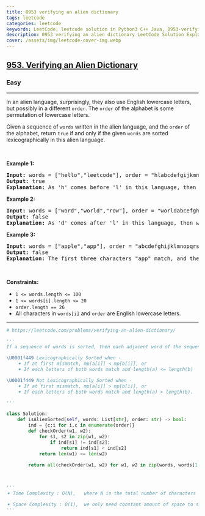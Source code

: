 ```yaml
---
title: 0953 verifying an alien dictionary
tags: leetcode
categories: leetcode
keywords: LeetCode, leetcode solution in Python3 C++ Java, 0953-verifying-an-alien-dictionary solution
description: 0953 verifying an alien dictionary LeetCode Solution Explained
cover: /assets/img/leetcode-cover-img.webp
---
```





<h2><a href="https://leetcode.com/problems/verifying-an-alien-dictionary/">953. Verifying an Alien Dictionary</a></h2><h3>Easy</h3><hr><div><p>In an alien language, surprisingly, they also use English lowercase letters, but possibly in a different <code>order</code>. The <code>order</code> of the alphabet is some permutation of lowercase letters.</p>

<p>Given a sequence of <code>words</code> written in the alien language, and the <code>order</code> of the alphabet, return <code>true</code> if and only if the given <code>words</code> are sorted lexicographically in this alien language.</p>

<p>&nbsp;</p>
<p><strong class="example">Example 1:</strong></p>

<pre><strong>Input:</strong> words = ["hello","leetcode"], order = "hlabcdefgijkmnopqrstuvwxyz"
<strong>Output:</strong> true
<strong>Explanation: </strong>As 'h' comes before 'l' in this language, then the sequence is sorted.
</pre>

<p><strong class="example">Example 2:</strong></p>

<pre><strong>Input:</strong> words = ["word","world","row"], order = "worldabcefghijkmnpqstuvxyz"
<strong>Output:</strong> false
<strong>Explanation: </strong>As 'd' comes after 'l' in this language, then words[0] &gt; words[1], hence the sequence is unsorted.
</pre>

<p><strong class="example">Example 3:</strong></p>

<pre><strong>Input:</strong> words = ["apple","app"], order = "abcdefghijklmnopqrstuvwxyz"
<strong>Output:</strong> false
<strong>Explanation: </strong>The first three characters "app" match, and the second string is shorter (in size.) According to lexicographical rules "apple" &gt; "app", because 'l' &gt; '∅', where '∅' is defined as the blank character which is less than any other character (<a href="https://en.wikipedia.org/wiki/Lexicographical_order" target="_blank">More info</a>).
</pre>

<p>&nbsp;</p>
<p><strong>Constraints:</strong></p>

<ul>
	<li><code>1 &lt;= words.length &lt;= 100</code></li>
	<li><code>1 &lt;= words[i].length &lt;= 20</code></li>
	<li><code>order.length == 26</code></li>
	<li>All characters in <code>words[i]</code> and <code>order</code> are English lowercase letters.</li>
</ul>
</div>

---




```python
# https://leetcode.com/problems/verifying-an-alien-dictionary/

''' 
If a sequence of words is sorted, then each adjacent word of the sequence must also be sorted.

\U0001f449 Lexicographically Sorted when -
    ✦ If at first mismatch, mp[a[i]] < mp[b[i]], or
    ✦ If each letters of both words match and length(a) <= length(b)

\U0001f449 Not Lexicographically Sorted when -
    ✦ If at first mismatch, mp[a[i]] > mp[b[i]], or
    ✦ If each letters of both words match and length(a) > length(b).

'''

class Solution:
    def isAlienSorted(self, words: List[str], order: str) -> bool:
        ind = {c:i for i,c in enumerate(order)}
        def checkOrder(w1, w2):
            for s1, s2 in zip(w1, w2):
                if ind[s1] != ind[s2]:
                    return ind[s1] < ind[s2]
            return len(w1) <= len(w2)
        
        return all(checkOrder(w1, w2) for w1, w2 in zip(words, words[1:]))

                
        
'''
✦ Time Complexity : O(N),   where N is the total number of characters in words.

✦ Space Complexity : O(1),  we only need constant amount of space to store the mapping of letters to index which does not depend on the size of input. Hence we get constant space complexity.
'''
```
